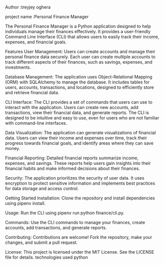 Author :treyjey oghera


 project name :Personal Finance Manager


The Personal Finance Manager is a Python application designed to help individuals manage their finances effectively. It provides a user-friendly Command Line Interface (CLI) that allows users to easily track their income, expenses, and financial goals.

Features
User Management: Users can create accounts and manage their personal finance data securely. Each user can create multiple accounts to track different aspects of their finances, such as savings, expenses, and investments.

Database Management: The application uses Object-Relational Mapping (ORM) with SQLAlchemy to manage the database. It includes tables for users, accounts, transactions, and locations, designed to efficiently store and retrieve financial data.

CLI Interface: The CLI provides a set of commands that users can use to interact with the application. Users can create new accounts, add transactions, view their financial data, and generate reports. The CLI is designed to be intuitive and easy to use, even for users who are not familiar with command-line interfaces.

Data Visualization: The application can generate visualizations of financial data. Users can view their income and expenses over time, track their progress towards financial goals, and identify areas where they can save money.

Financial Reporting: Detailed financial reports summarize income, expenses, and savings. These reports help users gain insights into their financial habits and make informed decisions about their finances.

Security: The application prioritizes the security of user data. It uses encryption to protect sensitive information and implements best practices for data storage and access control.

Getting Started
Installation: Clone the repository and install dependencies using pipenv install.

Usage: Run the CLI using pipenv run python finance/cli.py.

Commands: Use the CLI commands to manage your finances, create accounts, add transactions, and generate reports.

Contributing: Contributions are welcome! Fork the repository, make your changes, and submit a pull request.

License: This project is licensed under the MIT License. See the LICENSE file for details.
technologies used
python
